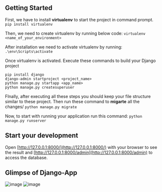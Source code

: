## Getting Started

First, we have to install **virtualenv** to start the project in command prompt.
`
pip install virtualenv
`

Then, we need to create virtualenv by running below code:
`
virtualenv <name_of_your_environment>
`

After installation we need to activate virtualenv by running:
`
.\env\Scripts\activate
`

Once virtualenv is activated.
Execute these commands to build your Django project

```
pip install django
django-admin startproject <project_name>
python manage.py startapp <app_name>
python manage.py createsuperuser
```

FInally, after executing all these steps you should keep your file structure similar to these project.
Then run these command to **migarte** all the changes/
`
python manage.py migrate
`

Now, to start with running your application run this command:
`
python manage.py runserver
`

## Start your development 

Open [http://127.0.0.1:8000/](http://127.0.0.1:8000/) with your browser to see the result and [http://127.0.0.1:8000/admin](http://127.0.0.1:8000/admin) to access the database.

## Glimpse of Django-App

![image](https://github.com/sundaram-rai/django-erp-attendance/assets/98939843/f4e8f83b-ab57-4127-b87c-f7c7a4307e48) ![image](https://github.com/sundaram-rai/django-erp-attendance/assets/98939843/cb06b294-d73a-4d1f-9c18-ec58b294eb29)




